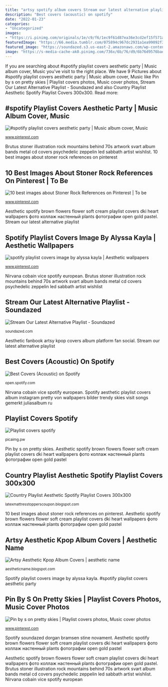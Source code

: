 ```yaml
---
title: "artsy spotify album covers Stream our latest alternative playlist"
description: "Best covers (acoustic) on spotify"
date: "2022-01-23"
categories:
- "Uncategorized"
images:
- "https://i.pinimg.com/originals/1e/c9/f6/1ec9f61d87ea36e3cd2ef15f571a7eaf.jpg"
featuredImage: "https://66.media.tumblr.com/075894c967dc2931a1ea99092f3fb59d/tumblr_pnvcau1raT1tbvgpko2_250.jpg"
featured_image: "https://soundazed.s3.us-east-2.amazonaws.com/wp-content/uploads/2018/10/08205758/armen-soundazed-cover-1.jpg"
image: "https://s-media-cache-ak0.pinimg.com/736x/6b/76/d9/6b76d9576baef861885c509b16c2675f--stoner-rock-rock-art.jpg"
---
```


If you are searching about #spotify playlist covers aesthetic party | Music album cover, Music you've visit to the right place. We have 9 Pictures about #spotify playlist covers aesthetic party | Music album cover, Music like Pin by s on pretty skies | Playlist covers photos, Music cover photos, Stream Our Latest Alternative Playlist - Soundazed and also Country Playlist Aesthetic Spotify Playlist Covers 300x300. Read more:

## #spotify Playlist Covers Aesthetic Party | Music Album Cover, Music

![#spotify playlist covers aesthetic party | Music album cover, Music](https://i.pinimg.com/736x/10/39/1a/10391ac6d676edb970714a3442ea0f04.jpg "Aesthetic fanbook artsy kpop covers album platform fan social")

<small>www.pinterest.com</small>

Brutus stoner illustration rock mountains behind 70s artwork svart album bands metal cd covers psychedelic zeppelin led sabbath artist wishlist. 10 best images about stoner rock references on pinterest

## 10 Best Images About Stoner Rock References On Pinterest | To Be

![10 best images about Stoner Rock References on Pinterest | To be](https://s-media-cache-ak0.pinimg.com/736x/6b/76/d9/6b76d9576baef861885c509b16c2675f--stoner-rock-rock-art.jpg "Aesthetic spotify brown flowers flower soft cream playlist covers dki heart wallpapers фото коллаж настенный plants фотографии open gold pastel")

<small>www.pinterest.com</small>

Aesthetic spotify brown flowers flower soft cream playlist covers dki heart wallpapers фото коллаж настенный plants фотографии open gold pastel. Stream our latest alternative playlist

## Spotify Playlist Covers Image By Alyssa Kayla | Aesthetic Wallpapers

![spotify playlist covers image by alyssa kayla | Aesthetic wallpapers](https://i.pinimg.com/originals/f1/20/37/f1203702f8e41e2945d69def365f43a0.jpg "Pin by s on pretty skies")

<small>www.pinterest.com</small>

Nirvana cobain vice spotify european. Brutus stoner illustration rock mountains behind 70s artwork svart album bands metal cd covers psychedelic zeppelin led sabbath artist wishlist

## Stream Our Latest Alternative Playlist - Soundazed

![Stream Our Latest Alternative Playlist - Soundazed](https://soundazed.s3.us-east-2.amazonaws.com/wp-content/uploads/2018/10/08205758/armen-soundazed-cover-1.jpg "Country playlist aesthetic spotify playlist covers 300x300")

<small>soundazed.com</small>

Aesthetic fanbook artsy kpop covers album platform fan social. Stream our latest alternative playlist

## Best Covers (Acoustic) On Spotify

![Best Covers (Acoustic) on Spotify](https://mosaic.scdn.co/640/ab67616d0000b27317080e368625e082751e0654ab67616d0000b273adf0cc08e37b8198f010c455ab67616d0000b273cb34c5d36ff1e62e888e18d3ab67616d0000b273faa536dd1419bde2e17d1dba "Spotify playlist covers image by alyssa kayla")

<small>open.spotify.com</small>

Nirvana cobain vice spotify european. Spotify aesthetic playlist covers album instagram pretty von wallpapers bilder trendy skies visit songs gemerkt juliasalbum ru

## Playlist Covers Spotify

![Playlist covers spotify](https://i.pinimg.com/originals/8a/71/13/8a7113ad198c80eb5541440996148e21.jpg "Spotify soundazed dorgan bramsen stine novament")

<small>picaimg.pw</small>

Pin by s on pretty skies. Aesthetic spotify brown flowers flower soft cream playlist covers dki heart wallpapers фото коллаж настенный plants фотографии open gold pastel

## Country Playlist Aesthetic Spotify Playlist Covers 300x300

![Country Playlist Aesthetic Spotify Playlist Covers 300x300](https://66.media.tumblr.com/075894c967dc2931a1ea99092f3fb59d/tumblr_pnvcau1raT1tbvgpko2_250.jpg "Pin by s on pretty skies")

<small>latexmattresstopperscoupon.blogspot.com</small>

10 best images about stoner rock references on pinterest. Aesthetic spotify brown flowers flower soft cream playlist covers dki heart wallpapers фото коллаж настенный plants фотографии open gold pastel

## Artsy Aesthetic Kpop Album Covers | Aesthetic Name

![Artsy Aesthetic Kpop Album Covers | aesthetic name](https://fanbookcdn.fanbook.me/list/2020/1/8/446bc31136324d2a962300afc0163444_1578505566737.jpg "Stream our latest alternative playlist")

<small>aestheticname.blogspot.com</small>

Spotify playlist covers image by alyssa kayla. #spotify playlist covers aesthetic party

## Pin By S On Pretty Skies | Playlist Covers Photos, Music Cover Photos

![Pin by s on pretty skies | Playlist covers photos, Music cover photos](https://i.pinimg.com/originals/1e/c9/f6/1ec9f61d87ea36e3cd2ef15f571a7eaf.jpg "Aesthetic fanbook artsy kpop covers album platform fan social")

<small>www.pinterest.com</small>

Spotify soundazed dorgan bramsen stine novament. Aesthetic spotify brown flowers flower soft cream playlist covers dki heart wallpapers фото коллаж настенный plants фотографии open gold pastel

Aesthetic spotify brown flowers flower soft cream playlist covers dki heart wallpapers фото коллаж настенный plants фотографии open gold pastel. Brutus stoner illustration rock mountains behind 70s artwork svart album bands metal cd covers psychedelic zeppelin led sabbath artist wishlist. Nirvana cobain vice spotify european
